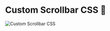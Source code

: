 # Custom Scrollbar CSS 🚀

![Custom Scrollbar CSS](https://github.com/max-code971/Custom_Scrollbar_CSS/assets/97020506/9bde131b-4402-45b7-882c-24acb361d2d1)
